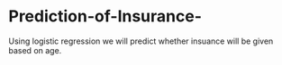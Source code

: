 # Prediction-of-Insurance-
Using logistic regression we will predict whether insuance will be given based on age.

